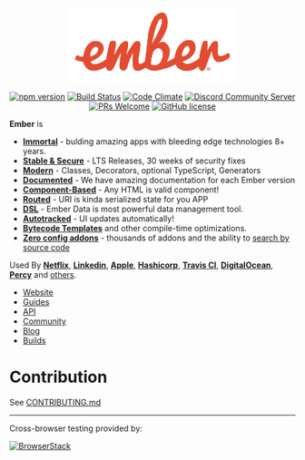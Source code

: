<p align="center">
  <a href="https://emberjs.com"><img width="300" src="https://raw.githubusercontent.com/emberjs/website/master/source/images/brand/ember_Ember-Light.png"></a>
</p>

<p align="center">
   <a href="https://www.npmjs.com/package/ember-source"><img src="https://img.shields.io/npm/v/ember-source.svg?style=flat" alt="npm version"></a>  
  <a href="http://travis-ci.org/emberjs/ember.js"><img src="https://secure.travis-ci.org/emberjs/ember.js.svg?branch=master" alt="Build Status"></a>
  <a href="https://codeclimate.com/github/emberjs/ember.js"><img src="https://codeclimate.com/github/emberjs/ember.js.svg" alt="Code Climate"></a>
  <a href="https://discord.gg/zT3asNS"><img src="https://img.shields.io/discord/480462759797063690.svg?logo=discord" alt="Discord Community Server"></a>
   <a href="https://help-wanted.emberjs.com/"><img src="https://img.shields.io/badge/PRs-welcome-brightgreen.svg" alt="PRs Welcome"></a>
   <a href="https://github.com/emberjs/ember.js/blob/master/LICENSE"><img src="https://img.shields.io/badge/license-MIT-blue.svg" alt="GitHub license"></a>

</p>

**Ember** is 

* [**Immortal**](https://en.wikipedia.org/wiki/Ember.js) - bulding amazing apps with bleeding edge technologies 8+ years.
* [**Stable & Secure**](https://emberjs.com/releases/) - LTS Releases, 30 weeks of security fixes
* [**Modern**](https://blog.emberjs.com/2019/02/11/coming-soon-in-ember-octane-part-1.html) - Classes, Decorators, optional TypeScript, Generators
* [**Documented**](https://guides.emberjs.com) - We have amazing documentation for each Ember version
* [**Component-Based**](https://octane-guides-preview.emberjs.com/release/components/component-basics/) - Any HTML is valid component!
* [**Routed**](https://octane-guides-preview.emberjs.com/release/routing/defining-your-routes/) - URI is kinda serialized state for you APP
* [**DSL**](https://guides.emberjs.com/release/models/) - Ember Data is most powerful data management tool.
* [**Autotracked**](https://octane-guides-preview.emberjs.com/release/state-management/tracked-properties/) - UI updates automatically!
* [**Bytecode Templates**](https://engineering.linkedin.com/blog/2017/12/the-glimmer-binary-experience) and other compile-time optimizations.
* [**Zero config addons**](https://emberobserver.com/) - thousands of addons and the ability to [search by source code](https://emberobserver.com/code-search?codeQuery=task)

Used By [**Netflix**](https://github.com/Netflix?utf8=%E2%9C%93&q=ember&type=&language=), [**Linkedin**](https://engineering.linkedin.com/blog/topic/ember), [**Apple**](http://builtwithember.io/featured/2015/07/04/apple-music/), [**Hashicorp**](https://github.com/hashicorp/vault), [**Travis CI**](https://github.com/travis-ci/travis-web), [**DigitalOcean**](http://builtwithember.io/2018/02/08/digital-ocean/), [**Percy**](https://github.com/percy/percy-web) and [others](http://builtwithember.io/).


- [Website](https://emberjs.com)
- [Guides](https://guides.emberjs.com)
- [API](https://emberjs.com/api)
- [Community](https://emberjs.com/community)
- [Blog](https://emberjs.com/blog)
- [Builds](https://emberjs.com/builds)

# Contribution

See [CONTRIBUTING.md](https://github.com/emberjs/ember.js/blob/master/CONTRIBUTING.md)

---

Cross-browser testing provided by:

<a href="http://browserstack.com"><img height="70" src="https://p3.zdusercontent.com/attachment/1015988/PWfFdN71Aung2evRkIVQuKJpE?token=eyJhbGciOiJkaXIiLCJlbmMiOiJBMTI4Q0JDLUhTMjU2In0..aUrNFb8clSXsFwgw5BUTcg.IJr5piuCen7PmSSBHSrOnqM9K5YZfxX3lvbp-5LCqoKOi4CjjgdA419iqjofs0nLtm26FMURvZ8JRTuKB4iHer6lGu5f8dXHtIkYAHjP5fXDWkl044Yg2mSdrhF6uPy62GdlBYoYxwvgkNrac8nN_In8GY-qOC7bYmlZyJT7tsTZUTYbNMQiXS86YA5LgdCEWzWreMvc3C6cvZtVXIrcVgpkroIhvsTQPm4vQA-Uq6iCbTPA4oX5cpEtMtrlg4jYBnnAE4BTw5UwU_dY83ep5g.7wpc1IKv0rSRGsvqCG_q3g" alt="BrowserStack"></a>
